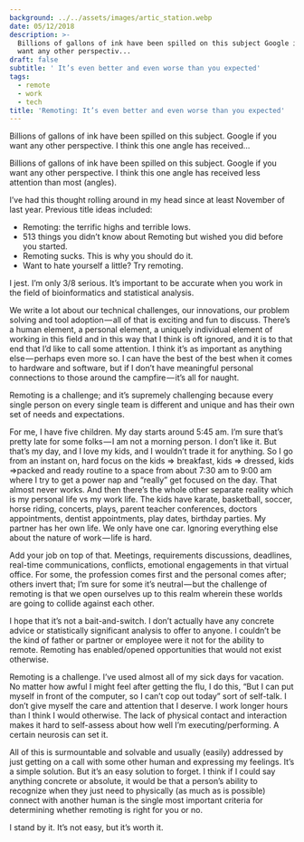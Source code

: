 ```yaml
---
background: ../../assets/images/artic_station.webp
date: 05/12/2018
description: >-
  Billions of gallons of ink have been spilled on this subject Google if you
  want any other perspectiv...
draft: false
subtitle: ' It’s even better and even worse than you expected'
tags:
  - remote
  - work
  - tech
title: 'Remoting: It’s even better and even worse than you expected'
---
```


Billions of gallons of ink have been spilled on this subject. Google if you want any other perspective. I think this one angle has received…

Billions of gallons of ink have been spilled on this subject. Google if you want any other perspective. I think this one angle has received less attention than most (angles).

I’ve had this thought rolling around in my head since at least November of last year. Previous title ideas included:

- Remoting: the terrific highs and terrible lows.
- 513 things you didn’t know about Remoting but wished you did before you started.
- Remoting sucks. This is why you should do it.
- Want to hate yourself a little? Try remoting.

I jest. I’m only 3/8 serious. It’s important to be accurate when you work in the field of bioinformatics and statistical analysis.

We write a lot about our technical challenges, our innovations, our problem solving and tool adoption — all of that is exciting and fun to discuss. There’s a human element, a personal element, a uniquely individual element of working in this field and in this way that I think is oft ignored, and it is to that end that I’d like to call some attention. I think it’s as important as anything else — perhaps even more so. I can have the best of the best when it comes to hardware and software, but if I don’t have meaningful personal connections to those around the campfire — it’s all for naught.

Remoting is a challenge; and it’s supremely challenging because every single person on every single team is different and unique and has their own set of needs and expectations.

For me, I have five children. My day starts around 5:45 am. I’m sure that’s pretty late for some folks — I am not a morning person. I don’t like it. But that’s my day, and I love my kids, and I wouldn’t trade it for anything. So I go from an instant on, hard focus on the kids => breakfast, kids => dressed, kids =>packed and ready routine to a space from about 7:30 am to 9:00 am where I try to get a power nap and “really” get focused on the day. That almost never works. And then there’s the whole other separate reality which is my personal life vs my work life. The kids have karate, basketball, soccer, horse riding, concerts, plays, parent teacher conferences, doctors appointments, dentist appointments, play dates, birthday parties. My partner has her own life. We only have one car. Ignoring everything else about the nature of work — life is hard.

Add your job on top of that. Meetings, requirements discussions, deadlines, real-time communications, conflicts, emotional engagements in that virtual office. For some, the profession comes first and the personal comes after; others invert that; I’m sure for some it’s neutral — but the challenge of remoting is that we open ourselves up to this realm wherein these worlds are going to collide against each other.

I hope that it’s not a bait-and-switch. I don’t actually have any concrete advice or statistically significant analysis to offer to anyone. I couldn’t be the kind of father or partner or employee were it not for the ability to remote. Remoting has enabled/opened opportunities that would not exist otherwise.

Remoting is a challenge. I’ve used almost all of my sick days for vacation. No matter how awful I might feel after getting the flu, I do this, “But I can put myself in front of the computer, so I can’t cop out today” sort of self-talk. I don’t give myself the care and attention that I deserve. I work longer hours than I think I would otherwise. The lack of physical contact and interaction makes it hard to self-assess about how well I’m executing/performing. A certain neurosis can set it.

All of this is surmountable and solvable and usually (easily) addressed by just getting on a call with some other human and expressing my feelings. It’s a simple solution. But it’s an easy solution to forget. I think if I could say anything concrete or absolute, it would be that a person’s ability to recognize when they just need to physically (as much as is possible) connect with another human is the single most important criteria for determining whether remoting is right for you or no.

I stand by it. It’s not easy, but it’s worth it.
